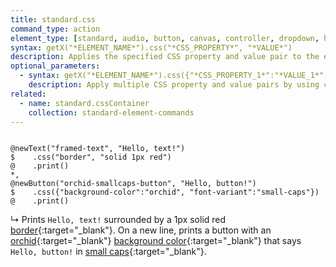 ```yaml
---
title: standard.css
command_type: action
element_type: [standard, audio, button, canvas, controller, dropdown, html, image, mediarecorder, scale, text, textinput, tooltip, video, voicerecorder, youtube]
syntax: getX("*ELEMENT_NAME*").css("*CSS_PROPERTY*", "*VALUE*")
description: Applies the specified CSS property and value pair to the element.
optional_parameters: 
  - syntax: getX("*ELEMENT_NAME*").css({"*CSS_PROPERTY_1*":"*VALUE_1*", "*CSS_PROPERTY_2*":"*VALUE_2*"})
    description: Apply multiple CSS property and value pairs by using curly brackets and colons.
related:
  - name: standard.cssContainer
    collection: standard-element-commands
---
```


<pre><code class="language-diff-javascript diff-highlight">
@newText("framed-text", "Hello, text!")
$    .css("border", "solid 1px red")
@    .print()
*,
@newButton("orchid-smallcaps-button", "Hello, button!")
$    .css({"background-color":"orchid", "font-variant":"small-caps"})
@    .print()
</code></pre>

↳ Prints `Hello, text!` surrounded by a 1px solid red
[border](https://www.w3schools.com/cssref/pr_border.asp){:target="_blank"}.
On a new line, prints a button with an
[orchid](https://www.w3schools.com/colors/color_tryit.asp?color=Orchid){:target="_blank"}
[background color](https://www.w3schools.com/cssref/pr_background-color.asp){:target="_blank"}
that says `Hello, button!` in
[small caps](https://www.w3schools.com/cssref/pr_font_font-variant.asp){:target="_blank"}.
